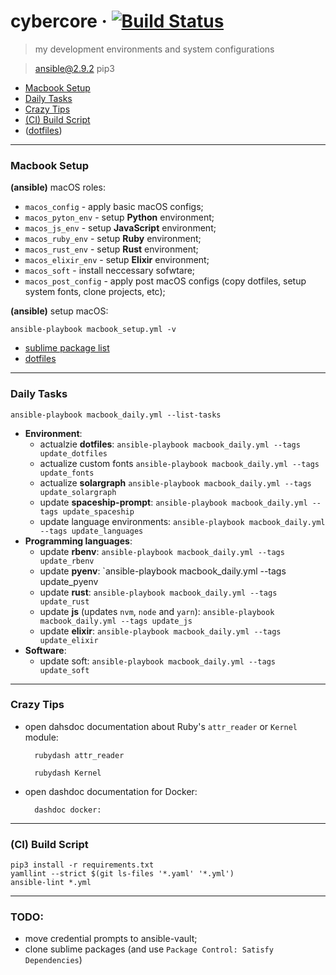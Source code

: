 # cybercore &middot; [![Build Status](https://travis-ci.org/0exp/cybercore.svg?branch=master)](https://travis-ci.org/0exp/cybercore)

> my development environments and system configurations

> ansible@2.9.2
> pip3

- [Macbook Setup](#macbook-setup)
- [Daily Tasks](#daily-tasks)
- [Crazy Tips](#crazy-tips)
- [(CI) Build Script](#ci-build-script)
- ([dotfiles](dotfiles))

---

### Macbook Setup

**(ansible)** macOS roles:
  - `macos_config` - apply basic macOS configs;
  - `macos_pyton_env` - setup **Python** environment;
  - `macos_js_env` - setup **JavaScript** environment;
  - `macos_ruby_env` - setup **Ruby** environment;
  - `macos_rust_env` - setup **Rust** environment;
  - `macos_elixir_env` - setup **Elixir** environment;
  - `macos_soft` - install neccessary sofwtare;
  - `macos_post_config` - apply post macOS configs (copy dotfiles, setup system fonts, clone projects, etc);

**(ansible)** setup macOS:
```shell
ansible-playbook macbook_setup.yml -v
```

- [sublime package list](dotfiles/sublime/packages.md)
- [dotfiles](dotfiles)

---

### Daily Tasks

```shell
ansible-playbook macbook_daily.yml --list-tasks
```

- **Environment**:
  - actualzie **dotfiles**:
    `ansible-playbook macbook_daily.yml --tags update_dotfiles`
  - actualize custom fonts
    `ansible-playbook macbook_daily.yml --tags update_fonts`
  - actualize **solargraph**
    `ansible-playbook macbook_daily.yml --tags update_solargraph`
  - update **spaceship-prompt**:
    `ansible-playbook macbook_daily.yml --tags update_spaceship`
  - update language environments:
    `ansible-playbook macbook_daily.yml --tags update_languages`
- **Programming languages**:
  - update **rbenv**:
    `ansible-playbook macbook_daily.yml --tags update_rbenv`
  - update **pyenv**:
    `ansible-playbook macbook_daily.yml --tags update_pyenv
  - update **rust**:
    `ansible-playbook macbook_daily.yml --tags update_rust`
  - update **js** (updates `nvm`, `node` and `yarn`):
    `ansible-playbook macbook_daily.yml --tags update_js`
  - update **elixir**:
    `ansible-playbook macbook_daily.yml --tags update_elixir`
- **Software**:
  - update soft:
    `ansible-playbook macbook_daily.yml --tags update_soft`

---

### Crazy Tips

- open dahsdoc documentation about Ruby's `attr_reader` or `Kernel` module:
  ```shell
    rubydash attr_reader
  ```
  ```shell
    rubydash Kernel
  ```

- open dashdoc documentation for Docker:
  ```shell
    dashdoc docker:
  ```

---

### (CI) Build Script

```shell
pip3 install -r requirements.txt
yamllint --strict $(git ls-files '*.yaml' '*.yml')
ansible-lint *.yml
```

---

### TODO:

- move credential prompts to ansible-vault;
- clone sublime packages (and use `Package Control: Satisfy Dependencies`)
